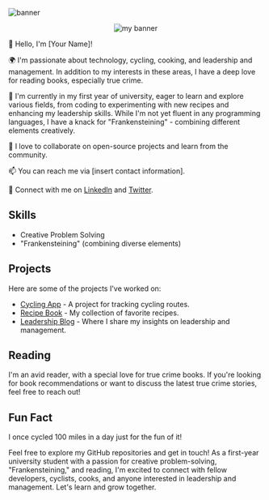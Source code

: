 ![banner](https://github.com/nakulbhat/nakulbhat/assets/74336456/a9bc0aaa-788b-43c5-84dd-ede39f1a7c30)

<p align = "center"><img src="https://github.com/nakulbhat/nakulbhat/assets/74336456/a9bc0aaa-788b-43c5-84dd-ede39f1a7c30" alt="my banner"></p>

👋 Hello, I'm [Your Name]! 

🌍 I'm passionate about technology, cycling, cooking, and leadership and management. In addition to my interests in these areas, I have a deep love for reading books, especially true crime.

🌱 I'm currently in my first year of university, eager to learn and explore various fields, from coding to experimenting with new recipes and enhancing my leadership skills. While I'm not yet fluent in any programming languages, I have a knack for "Frankensteining" - combining different elements creatively.

🚀 I love to collaborate on open-source projects and learn from the community.

📫 You can reach me via [insert contact information].

🔗 Connect with me on [LinkedIn](https://www.linkedin.com/in/yourprofile) and [Twitter](https://twitter.com/yourhandle).

## Skills

- Creative Problem Solving
- "Frankensteining" (combining diverse elements)

## Projects

Here are some of the projects I've worked on:

- [Cycling App](link) - A project for tracking cycling routes.
- [Recipe Book](link) - My collection of favorite recipes.
- [Leadership Blog](link) - Where I share my insights on leadership and management.

## Reading

I'm an avid reader, with a special love for true crime books. If you're looking for book recommendations or want to discuss the latest true crime stories, feel free to reach out!

## Fun Fact

I once cycled 100 miles in a day just for the fun of it!

Feel free to explore my GitHub repositories and get in touch! As a first-year university student with a passion for creative problem-solving, "Frankensteining," and reading, I'm excited to connect with fellow developers, cyclists, cooks, and anyone interested in leadership and management. Let's learn and grow together.
<!--
**nakulbhat/nakulbhat** is a ✨ _special_ ✨ repository because its `README.md` (this file) appears on your GitHub profile.

Here are some ideas to get you started:

- 🔭 I’m currently working on ...
- 🌱 I’m currently learning ...
- 👯 I’m looking to collaborate on ...
- 🤔 I’m looking for help with ...
- 💬 Ask me about ...
- 📫 How to reach me: ...
- 😄 Pronouns: ...
- ⚡ Fun fact: ...
-->
